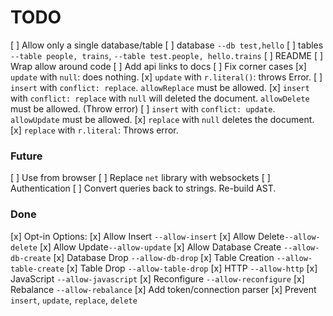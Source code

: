 # TODO

[ ] Allow only a single database/table
  [ ] database `--db test,hello`
  [ ] tables `--table people, trains`, `--table test.people, hello.trains`
[ ] README
  [ ] Wrap allow around code
  [ ] Add api links to docs
[ ] Fix corner cases
  [x] `update` with `null`: does nothing.
  [x] `update` with `r.literal()`: throws Error.
  [ ] `insert` with `conflict: replace`. `allowReplace` must be allowed.
  [x] `insert` with `conflict: replace` with `null` will deleted the document. `allowDelete` must be allowed. (Throw error)
  [ ] `insert` with `conflict: update`. `allowUpdate` must be allowed.
  [x] `replace` with `null` deletes the document.
  [x] `replace` with `r.literal`: Throws error.


### Future

[ ] Use from browser
  [ ] Replace `net` library with websockets
[ ] Authentication
[ ] Convert queries back to strings. Re-build AST.

### Done

[x] Opt-in Options:
  [x] Allow Insert `--allow-insert`
  [x] Allow Delete`--allow-delete`
  [x] Allow Update`--allow-update`
  [x] Allow Database Create `--allow-db-create`
  [x] Database Drop `--allow-db-drop`
  [x] Table Creation `--allow-table-create`
  [x] Table Drop `--allow-table-drop`
  [x] HTTP `--allow-http`
  [x] JavaScript `--allow-javascript`
  [x] Reconfigure `--allow-reconfigure`
  [x] Rebalance `--allow-rebalance`
[x] Add token/connection parser
[x] Prevent `insert`, `update`, `replace`, `delete`
